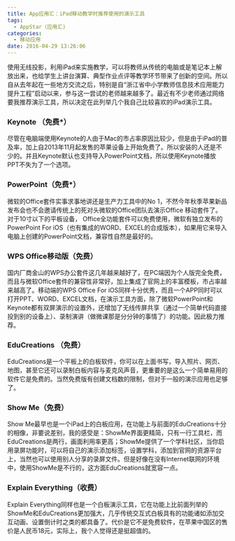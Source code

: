 ```yaml
---
title: App应用汇：iPad移动教学时推荐使用的演示工具
tags:
  - AppStar（应用汇)
categories:
  - 移动应用
date: 2016-04-29 13:26:06
---
```


使用无线投影，利用iPad来实施教学，可以将教师从传统的电脑或是笔记本上解放出来，也给学生上讲台演算、典型作业点评等教学环节带来了创新的空间。所以自从去年起在一些地方交流之后，特别是自“浙江省中小学教师信息技术应用能力提升工程”启动以来，参与这一尝试的老师越来越多了。最近有不少老师通过网络要我推荐演示工具，所以决定在此列举几个我自己比较喜欢的iPad演示工具。

### Keynote （免费*）

尽管在电脑端使用Keynote的人由于Mac的市占率原因比较少，但是由于iPad的普及率，加上自2013年11月起发售的苹果设备上开始免费了。所以安装的人还是不少的。并且Keynote默认也支持导入PowerPoint文档，所以使用Keynote播放PPT不失为了一个选项。

### PowerPoint（免费*）

微软的Office套件实事求事地讲还是生产力工具中的No 1，不然今年秋季苹果新品发布会也不会邀请传统上的死对头微软的Office团队去演示Office 移动套件了。 对于10寸以下的平板设备， Office全功能套件可以免费使用，微软有独立发布的PowerPoint For iOS（也有集成的WORD、EXCEL的合成版本），如果用它来导入电脑上创建的PowerPoint文档，兼容性自然是最好的。

### WPS Office移动版（免费）

国内厂商金山的WPS办公套件这几年越来越好了，在PC端因为个人版完全免费，而且与微软Office套件的兼容性非常好，加上集成了官网上的丰富模板，市占率越来越高了。移动端的WPS Office For iOS同样十分优秀，而且一个APP同时可以打开PPT、WORD、EXCEL文档，在演示工具方面，除了微软PowerPoint和Keynote都有双屏演示的设置外，还增加了无线传屏共享（通过一个简单代码直接投到别的设备上）、录制演讲（做微课那是分分钟的事情了）的功能。因此极力推荐。

### EduCreations （免费）

EduCreations是一个平板上的白板软件，你可以在上面书写，导入照片、网页、地图，甚至它还可以录制白板内容与麦克风声音，更重要的是这么一个简单易用的软件它是免费的。当然免费版有创建文档数的限制，但对于一般的演示应用也足够了。

### Show Me（免费）

Show Me最早也是一个iPad上的白板应用，在功能上与前面的EduCreations十分的相像，非要说差别，我的感受是：ShowMe界面更精简，只有一行工具栏，而EduCreations是两行，画面利用率更高；ShowMe提供了一个学科社区，当你启用录屏功能时，可以将自己的演示添加标签，设置学科，添加到官网的资源平台上，当然也可以使用别人分享的录屏文件。但是好像在没有Internet联网的环境中，使用ShowMe是不行的，这方面EduCreations就宽容一点。

### Explain Everything（收费）

Explain Everything同样也是一个白板演示工具，它在功能上比前面列举的ShowMe和EduCreations更加强大，几乎传统交互式白板具有的功能诸如添加交互动画、设置倒计时之类的都具备了。代价是它不是免费软件，在苹果中国区的售价是人民币18元，实际上，我个人觉得还是挺超值的。